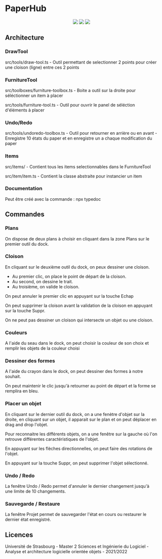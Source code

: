 # PaperHub

<p align="center">
  <img src="https://img.shields.io/badge/node-16.14.0-green.svg" />
  <img src="https://img.shields.io/badge/yarn-1.22.17-blue.svg" />
  <img src="https://img.shields.io/badge/paper-0.12.15-critical.svg" />
</p>

## Architecture

### DrawTool
src/tools/draw-tool.ts
    - Outil permettant de selectionner 2 points pour créer une cloison (ligne) entre ces 2 points

### FurnitureTool
src/toolboxes/furniture-toolbox.ts
    - Boite a outil sur la droite pour séléctionner un item à placer

src/tools/furniture-tool.ts
    - Outil pour ouvrir le panel de séléction d'éléments à placer

### Undo/Redo
src/tools/undoredo-toolbox.ts
    - Outil pour retourner en arrière ou en avant
    - Enregistre 10 états du paper et en enregistre un a chaque modification du paper

### Items
src/items/
    - Contient tous les items selectionnables dans le FurnitureTool

src/item/item.ts
    - Contient la classe abstraite pour instancier un item

### Documentation
Peut être créé avec la commande : npx typedoc

## Commandes

### Plans

On dispose de deux plans à choisir en cliquant dans la zone Plans sur le premier outil du dock.

### Cloison

En cliquant sur le deuxième outil du dock, on peux dessiner une cloison. 
- Au premier clic, on place le point de départ de la cloison. 
- Au second, on dessine le trait.
- Au troisième, on valide le cloison.

On peut annuler le premier clic en appuyant sur la touche Echap

On peut supprimer la cloison avant la validation de la cloison en appuyant sur la touche Suppr.

On ne peut pas dessiner un cloison qui intersecte un objet ou une cloison.

### Couleurs

A l'aide du seau dans le dock, on peut choisir la couleur de son choix et remplir les objets de la couleur choisi

### Dessiner des formes

A l'aide du crayon dans le dock, on peut dessiner des formes à notre souhait.

On peut maintenir le clic jusqu'à retourner au point de départ et la forme se remplira en bleu.

### Placer un objet

En cliquant sur le dernier outil du dock, on a une fenètre d'objet sur la droite, en cliquant sur un objet, il apparait sur le plan et on peut déplacer en drag and drop l'objet.

Pour reconnaitre les différents objets, on a une fenêtre sur la gauche où l'on retrouve différentes caractéristiques de l'objet.

En appuyant sur les flèches directionnelles, on peut faire des rotations de l'objet.

En appuyant sur la touche Suppr, on peut supprimer l'objet sélectionné.

### Undo / Redo

La fenêtre Undo / Redo permet d'annuler le dernier changement jusqu'à une limite de 10 changements.

### Sauvegarde / Restaure

La fenêtre Projet permet de sauvegarder l'état en cours ou restaurer le dernier état enregistré.

## Licences

Université de Strasbourg - Master 2 Sciences et Ingénierie du Logiciel - Analyse et architecture logicielle orientée objets - 2021/2022
